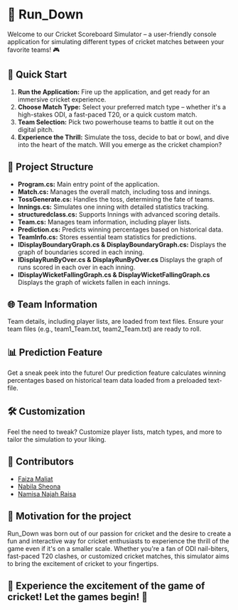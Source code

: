 # 🏏 Run_Down

Welcome to our Cricket Scoreboard Simulator – a user-friendly console application for simulating different types of cricket matches between your favorite teams! 🎮

## 🚀 Quick Start

1. **Run the Application:** Fire up the application, and get ready for an immersive cricket experience.
2. **Choose Match Type:** Select your preferred match type – whether it's a high-stakes ODI, a fast-paced T20, or a quick custom match.
3. **Team Selection:** Pick two powerhouse teams to battle it out on the digital pitch.
4. **Experience the Thrill:** Simulate the toss, decide to bat or bowl, and dive into the heart of the match. Will you emerge as the cricket champion?

## 📂 Project Structure

- **Program.cs:** Main entry point of the application.
- **Match.cs:** Manages the overall match, including toss and innings.
- **TossGenerate.cs:** Handles the toss, determining the fate of teams.
- **Innings.cs:** Simulates one inning with detailed statistics tracking.
- **structuredclass.cs:** Supports Innings with advanced scoring details.
- **Team.cs:** Manages team information, including player lists.
- **Prediction.cs:** Predicts winning percentages based on historical data.
- **TeamInfo.cs:** Stores essential team statistics for predictions.
- **IDisplayBoundaryGraph.cs & DisplayBoundaryGraph.cs:** Displays the graph of boundaries scored in each inning.
- **IDisplayRunByOver.cs & DisplayRunByOver.cs** Displays the graph of runs scored in each over in each inning.
- **IDisplayWicketFallingGraph.cs & DisplayWicketFallingGraph.cs** Displays the graph of wickets fallen in each innings. 

## 🌐 Team Information

Team details, including player lists, are loaded from text files. Ensure your team files (e.g., team1_Team.txt, team2_Team.txt) are ready to roll.

## 📊 Prediction Feature

Get a sneak peek into the future! Our prediction feature calculates winning percentages based on historical team data loaded from a preloaded text-file.

## 🛠️ Customization

Feel the need to tweak? Customize player lists, match types, and more to tailor the simulation to your liking.

## 🏏 Contributors

- [Faiza Maliat](https://github.com/FaizaM07)
- [Nabila Sheona](https://github.com/nabila-sheona)
- [Namisa Najah Raisa](https://github.com/N4N48)

## 🌟 Motivation for the project

Run_Down was born out of our passion for cricket and the desire to create a fun and interactive way for cricket enthusiasts to experience the thrill of the game even if it's on a smaller scale. Whether you're a fan of ODI nail-biters, fast-paced T20 clashes, or customized cricket matches, this simulator aims to bring the excitement of cricket to your fingertips.

## 🌟 Experience the excitement of the game of cricket! Let the games begin! 🌟
